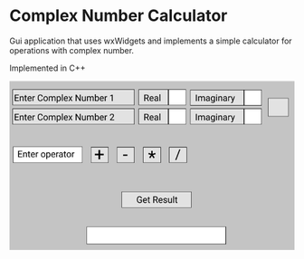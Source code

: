 # Complex Number Calculator

Gui application that uses wxWidgets and implements a simple calculator for operations with complex number.

Implemented in C++

![GUI](gui-photo.png "Complex Number Calculator GUI")
